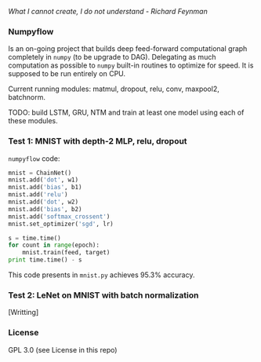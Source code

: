 *What I cannot create, I do not understand - Richard Feynman*

### Numpyflow

Is an on-going project that builds deep feed-forward computational graph completely in `numpy` (to be upgrade to DAG). Delegating as much computation as possible to `numpy` built-in routines to optimize for speed. It is supposed to be run entirely on CPU.

Current running modules: matmul, dropout, relu, conv, maxpool2, batchnorm.

TODO: build LSTM, GRU, NTM and train at least one model using each of these modules.

### Test 1: MNIST with depth-2 MLP, relu, dropout

 `numpyflow` code:

```python
mnist = ChainNet()
mnist.add('dot', w1)
mnist.add('bias', b1)
mnist.add('relu')
mnist.add('dot', w2)
mnist.add('bias', b2)
mnist.add('softmax_crossent')
mnist.set_optimizer('sgd', lr)

s = time.time()
for count in range(epoch):
	mnist.train(feed, target)
print time.time() - s
```

This code presents in `mnist.py` achieves 95.3% accuracy.

### Test 2: LeNet on MNIST with batch normalization

[Writting]

### License
GPL 3.0 (see License in this repo)